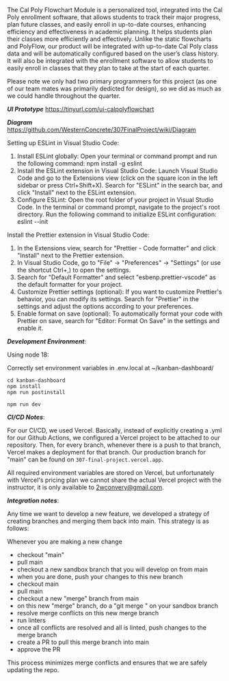 The Cal Poly Flowchart Module is a personalized tool, integrated into the Cal Poly enrollment software, that allows students to track their major progress, plan future classes, and easily enroll in up-to-date courses, enhancing efficiency and effectiveness in academic planning. It helps students plan their classes more efficiently and effectively. Unlike the static flowcharts and PolyFlow, our product will be integrated with up-to-date Cal Poly class data and will be automatically configured based on the user’s class history. It will also be integrated with the enrollment software to allow students to easily enroll in classes that they plan to take at the start of each quarter.

Please note we only had two primary programmers for this project (as one of our team mates was primarily dedicted for design), so we did as much as we could handle throughout the quarter.


***UI Prototype*** https://tinyurl.com/ui-calpolyflowchart

***Diagram*** https://github.com/WesternConcrete/307FinalProject/wiki/Diagram

Setting up ESLint in Visual Studio Code:
1. Install ESLint globally: Open your terminal or command prompt and run the following command: 
   npm install -g eslint
2. Install the ESLint extension in Visual Studio Code: Launch Visual Studio Code and go to the Extensions view (click on the square icon in the left sidebar or press Ctrl+Shift+X). Search for "ESLint" in the search bar, and click "Install" next to the ESLint extension.
3. Configure ESLint: Open the root folder of your project in Visual Studio Code.
   In the terminal or command prompt, navigate to the project's root directory.
   Run the following command to initialize ESLint configuration:
   eslint --init

Install the Prettier extension in Visual Studio Code: 
1. In the Extensions view, search for "Prettier - Code formatter" and click "Install" next to the Prettier extension.
2. In Visual Studio Code, go to "File" -> "Preferences" -> "Settings" (or use the shortcut Ctrl+,) to open the settings.
3. Search for "Default Formatter" and select "esbenp.prettier-vscode" as the default formatter for your project.
4. Customize Prettier settings (optional): If you want to customize Prettier's behavior, you can modify its settings. Search for "Prettier" in the settings and adjust the options according to your preferences.
5. Enable format on save (optional): To automatically format your code with Prettier on save, search for "Editor: Format On Save" in the settings and enable it.



***Development Environment***:

Using node 18:

Correctly set environment variables in .env.local at ~/kanban-dashboard/

```
cd kanban-dashboard
npm install
npm run postinstall

npm run dev
```

***CI/CD Notes***:

For our CI/CD, we used Vercel. Basically, instead of explicitly creating a .yml for our Github Actions, 
we configured a Vercel project to be attached to our repository. Then, for every branch, whenever there 
is a push to that branch, Vercel makes a deployment for that branch. Our production branch for "main" 
can be found on ``` 307-final-project.vercel.app ```.

All required environment variables are stored on Vercel, but unfortunately with Vercel's pricing plan 
we cannot share the actual Vercel project with the instructor, it is only available to 2wconvery@gmail.com.

***Integration notes***:

Any time we want to develop a new feature, we developed a strategy of creating branches and merging them back into main. 
This strategy is as follows:

Whenever you are making a new change
   - checkout "main"
   - pull main
   - checkout a new sandbox branch that you will develop on from main
   - when you are done, push your changes to this new branch
   - checkout main
   - pull main
   - checkout a new "merge" branch from main
   - on this new "merge" branch, do a "git merge <branch-name>" on your sandbox branch
   - resolve merge conflicts on this new merge branch
   - run linters
   - once all conflicts are resolved and all is linted, push changes to the merge branch
   - create a PR to pull this merge branch into main
   - approve the PR
   
This process minimizes merge conflicts and ensures that we are safely updating the repo.
